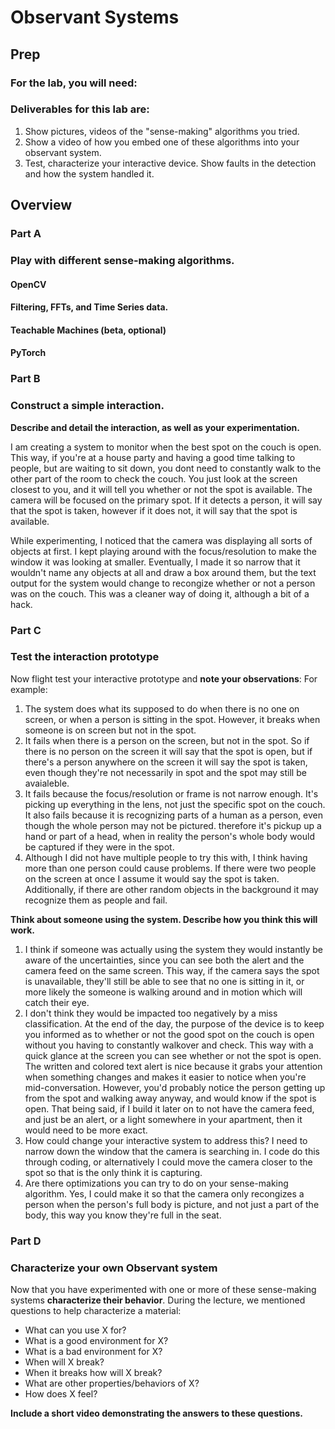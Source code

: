 # Observant Systems




## Prep


### For the lab, you will need:



### Deliverables for this lab are:
1. Show pictures, videos of the "sense-making" algorithms you tried.
1. Show a video of how you embed one of these algorithms into your observant system.
1. Test, characterize your interactive device. Show faults in the detection and how the system handled it.


## Overview


### Part A
### Play with different sense-making algorithms.

#### OpenCV

#### Filtering, FFTs, and Time Series data.

#### Teachable Machines (beta, optional)


#### PyTorch  


### Part B
### Construct a simple interaction.

**Describe and detail the interaction, as well as your experimentation.**

I am creating a system to monitor when the best spot on the couch is open. This way, if you're at a house party and having a good time talking to people, but are waiting to sit down, you dont need to constantly walk to the other part of the room to check the couch. You just look at the screen closest to you, and it will tell you whether or not the spot is available. The camera will be focused on the primary spot. If it detects a person, it will say that the spot is taken, however if it does not, it will say that the spot is available.

While experimenting, I noticed that the camera was displaying all sorts of objects at first. I kept playing around with the focus/resolution to make the window it was looking at smaller. Eventually, I made it so narrow that it wouldn't name any objects at all and draw a box around them, but the text output for the system would change to recongize whether or not a person was on the couch. This was a cleaner way of doing it, although a bit of a hack.

### Part C
### Test the interaction prototype

Now flight test your interactive prototype and **note your observations**:
For example:
1. The system does what its supposed to do when there is no one on screen, or when a person is sitting in the spot. However, it breaks when someone is on screen but not in the spot.
2. It fails when there is a person on the screen, but not in the spot. So if there is no person on the screen it will say that the spot is open, but if there's       a person anywhere on the screen it will say the spot is taken, even though they're not necessarily in spot and the spot may still be avaialeble.
3. It fails because the focus/resolution or frame is not narrow enough. It's picking up everything in the lens, not just the specific spot on the couch. It also fails because it is recognizing parts of a human as a person, even though the whole person may not be pictured. therefore it's pickup up a hand or part of a head, when in reality the person's whole body would be captured if they were in the spot.
4. Although I did not have multiple people to try this with, I think having more than one person could cause problems. If there were two people on the screen at once I assume it would say the spot is taken. Additionally, if there are other random objects in the background it may recognize them as people and fail.

**Think about someone using the system. Describe how you think this will work.**
1. I think if someone was actually using the system they would instantly be aware of the uncertainties, since you can see both the alert and the camera feed on the same screen. This way, if the camera says the spot is unavailable, they'll still be able to see that no one is sitting in it, or more likely the someone is walking around and in motion which will catch their eye.
2. I don't think they would be impacted too negatively by a miss classification. At the end of the day, the purpose of the device is to keep you informed as to whether or not the good spot on the couch is open without you having to constantly walkover and check. This way with a quick glance at the screen you can see whether or not the spot is open. The written and colored text alert is nice because it grabs your attention when something changes and makes it easier to notice when you're mid-conversation. However, you'd probably notice the person getting up from the spot and walking away anyway, and would know if the spot is open. That being said, if I build it later on to not have the camera feed, and just be an alert, or a light somewhere in your apartment, then it would need to be more exact.
3. How could change your interactive system to address this?
I need to narrow down the window that the camera is searching in. I code do this through coding, or alternatively I could move the camera closer to the spot so that is the only think it is capturing.
4. Are there optimizations you can try to do on your sense-making algorithm.
Yes, I could make it so that the camera only recongizes a person when the person's full body is picture, and not just a part of the body, this way you know they're full in the seat.

### Part D
### Characterize your own Observant system

Now that you have experimented with one or more of these sense-making systems **characterize their behavior**.
During the lecture, we mentioned questions to help characterize a material:
* What can you use X for?
* What is a good environment for X?
* What is a bad environment for X?
* When will X break?
* When it breaks how will X break?
* What are other properties/behaviors of X?
* How does X feel?

**Include a short video demonstrating the answers to these questions.**
